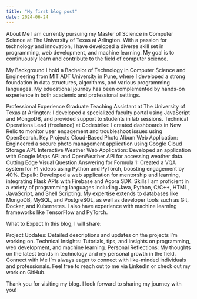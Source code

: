 ```yaml
---
title: "My first blog post"
date: 2024-06-24
---
```


About Me
I am currently pursuing my Master of Science in Computer Science at The University of Texas at Arlington. With a passion for technology and innovation, I have developed a diverse skill set in programming, web development, and machine learning. My goal is to continuously learn and contribute to the field of computer science.

My Background
I hold a Bachelor of Technology in Computer Science and Engineering from MIT ADT University in Pune, where I developed a strong foundation in data structures, algorithms, and various programming languages. My educational journey has been complemented by hands-on experience in both academic and professional settings.

Professional Experience
Graduate Teaching Assistant at The University of Texas at Arlington: I developed a specialized faculty portal using JavaScript and MongoDB, and provided support to students in lab sessions.
Technical Operations Lead (freelance) at Codestrike: I created dashboards in New Relic to monitor user engagement and troubleshoot issues using OpenSearch.
Key Projects
Cloud-Based Photo Album Web Application: Engineered a secure photo management application using Google Cloud Storage API.
Interactive Weather Web Application: Developed an application with Google Maps API and OpenWeather API for accessing weather data.
Cutting Edge Visual Question Answering for Formula 1: Created a VQA system for F1 videos using Python and PyTorch, boosting engagement by 40%.
Expalk: Developed a web application for mentorship and learning, integrating Flask APIs with Firebase and Agora SDK.
Skills
I am proficient in a variety of programming languages including Java, Python, C/C++, HTML, JavaScript, and Shell Scripting. My expertise extends to databases like MongoDB, MySQL, and PostgreSQL, as well as developer tools such as Git, Docker, and Kubernetes. I also have experience with machine learning frameworks like TensorFlow and PyTorch.

What to Expect
In this blog, I will share:

Project Updates: Detailed descriptions and updates on the projects I’m working on.
Technical Insights: Tutorials, tips, and insights on programming, web development, and machine learning.
Personal Reflections: My thoughts on the latest trends in technology and my personal growth in the field.
Connect with Me
I’m always eager to connect with like-minded individuals and professionals. Feel free to reach out to me via LinkedIn or check out my work on GitHub.

Thank you for visiting my blog. I look forward to sharing my journey with you!
